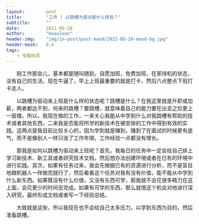 ```yaml
---
layout:        post
title:         "工作 | 以跳槽为驱动是什么体验？"
subtitle:      ""
date:          2021-05-28
author:        "Haauleon"
header-img:    "img/in-post/post-mood/2021-05-28-mood-bg.jpg"
header-mask:   0.4
tags:
    - 专属树洞
---
```


&emsp;&emsp;刚工作那会儿，基本都是随叫随到，自愿加班，免费加班，在家待机的状态，没有自己的生活。现在牛逼了，早上上班最重要的就是打卡，然后六点整点下班打卡走人。            

&emsp;&emsp;以跳槽为驱动来上班是什么样的状态呢？跳槽是什么？在我这里就是升职或加薪，两者都达不到，何来的跳槽？要跳槽，就意味着自己的能力要在出去之后更上一层楼。所以，我现在做的工作，一来关心我能从中学到什么对我跳槽有帮助的技术或者其他东西，二来我是否能将所学的新技术在被安排的工作中得到有效的实践。这两点是我目前比较关心的，因为学到就是赚到，赚到了在面试的时候更有底气，而不是像别人一样只涨了工作年限，工作经验一点都没有增长。             

&emsp;&emsp;那我是如何以跳槽为驱动来上班呢？首先，我每日的任务中一定会给自己排上学习新技术、新工具或者研究技术文档，然后想办法创建环境或者在已有的环境中进行实践。其次，如果有任务过来，我会先根据已有的资源进行分析，而不是盲目地跟机器人一样做完就行了，然后看看这个任务对我有没有价值，能不能从中学到什么新东西。如果既没有什么价值，又没有东西可学，那我就不会花很多精力在这上面，会花更少的时间去完成。如果有可学的东西，那么就借这个机会对他进行深入研究，最终形成文档或者写一下经验总结。              

&emsp;&emsp;大致就是这些，所以我现在也不会给自己太多压力，以学到东西为目的，然后准备跳槽。